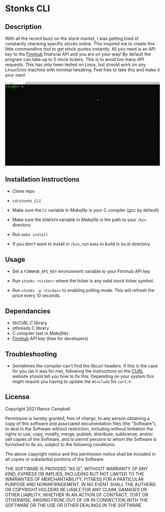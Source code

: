 # Stonks CLI

## Description

With all the recent buzz on the stock market, I was getting tired of constantly checking specific stocks online. This inspired me to create this little commandline tool to get stock quotes instantly. All you need is an API key to the [Finnhub](https://finnhub.io/) financial API and you are on your way! By default the program can take up to 5 stock tickers. This is to avoid too many API requests. This has only been tested on Linux, but should work on any Linux/Unix machine with minimal tweaking. Feel free to take this and make it your own!

![](./stonks_CLI.gif)

## Installation Instructions

- Clone repo

- `cd/stonks_CLI`

- Make sure the `CC` variable in *Makefile* is your C compiler (*gcc* by default)

- Make sure the `BINPATH` variable in *Makefile* is the path to your `/bin` directory

- Run `make install`

- If you don't want to install in `/bin`, run `make` to build in local directory


## Usage

- Set a `FINNHUB_API_KEY` environment variable to your Finnhub API key

- Run `stonks <ticker>` where the ticker is any valid stock ticker symbol.

- Run `stonks -p <ticker>` to enabling polling mode. This will refresh the price every 10 seconds.

## Dependancies

- libCURL C library
- pthreads C library
- C compiler (set in *Makefile*)
- [Finnhub](https://finnhub.io/) API key (free for developers)

## Troubleshooting

- Sometimes the compiler can't find the libcurl headers. If this is the case for you (as it was for me), following the instructions on the [CURL](https://curl.se/libcurl/c/libcurl-tutorial.html) website should tell you how to fix this. Depending on your system this might require you having to update the `#include` for `curl.h`.

## License

Copyright 2021 Rance Campbell

Permission is hereby granted, free of charge, to any person obtaining a copy of this software and associated documentation files (the "Software"), to deal in the Software without restriction, including without limitation the rights to use, copy, modify, merge, publish, distribute, sublicense, and/or sell copies of the Software, and to permit persons to whom the Software is furnished to do so, subject to the following conditions:

The above copyright notice and this permission notice shall be included in all copies or substantial portions of the Software.

THE SOFTWARE IS PROVIDED "AS IS", WITHOUT WARRANTY OF ANY KIND, EXPRESS OR IMPLIED, INCLUDING BUT NOT LIMITED TO THE WARRANTIES OF MERCHANTABILITY, FITNESS FOR A PARTICULAR PURPOSE AND NONINFRINGEMENT. IN NO EVENT SHALL THE AUTHORS OR COPYRIGHT HOLDERS BE LIABLE FOR ANY CLAIM, DAMAGES OR OTHER LIABILITY, WHETHER IN AN ACTION OF CONTRACT, TORT OR OTHERWISE, ARISING FROM, OUT OF OR IN CONNECTION WITH THE SOFTWARE OR THE USE OR OTHER DEALINGS IN THE SOFTWARE.